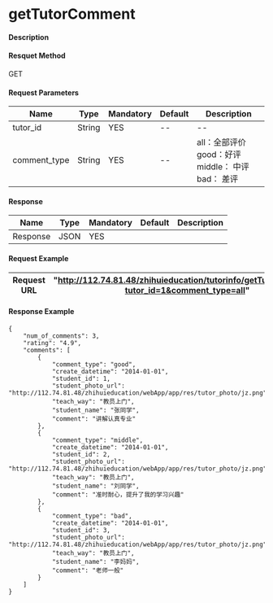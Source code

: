 # getTutorComment


#### Description

#### Resquet Method
GET
#### Request Parameters

| Name | Type | Mandatory | Default | Description |
| -- | -- | -- | -- | -- |
| tutor_id | String | YES | -- | -- |
| comment_type | String | YES | -- | all：全部评价  good：好评  middle： 中评  bad： 差评 |


#### Response
| Name | Type | Mandatory | Default | Description |
| -- | -- | -- | -- | -- |
| Response | JSON | YES| |   |


#### Request Example

|Request URL | "http://112.74.81.48/zhihuieducation/tutorinfo/getTutorComment?tutor_id=1&comment_type=all" |
| --| -- |


#### Response Example

```
{
    "num_of_comments": 3,
    "rating": "4.9",
    "comments": [
        {
            "comment_type": "good",
            "create_datetime": "2014-01-01",
            "student_id": 1,
            "student_photo_url": "http://112.74.81.48/zhihuieducation/webApp/app/res/tutor_photo/jz.png",
            "teach_way": "教员上门",
            "student_name": "张同学",
            "comment": "讲解认真专业"
        },
        {
            "comment_type": "middle",
            "create_datetime": "2014-01-01",
            "student_id": 2,
            "student_photo_url": "http://112.74.81.48/zhihuieducation/webApp/app/res/tutor_photo/jz.png",
            "teach_way": "教员上门",
            "student_name": "刘同学",
            "comment": "准时耐心，提升了我的学习兴趣"
        },
        {
            "comment_type": "bad",
            "create_datetime": "2014-01-01",
            "student_id": 3,
            "student_photo_url": "http://112.74.81.48/zhihuieducation/webApp/app/res/tutor_photo/jz.png",
            "teach_way": "教员上门",
            "student_name": "李妈妈",
            "comment": "老师一般"
        }
    ]
}
```






